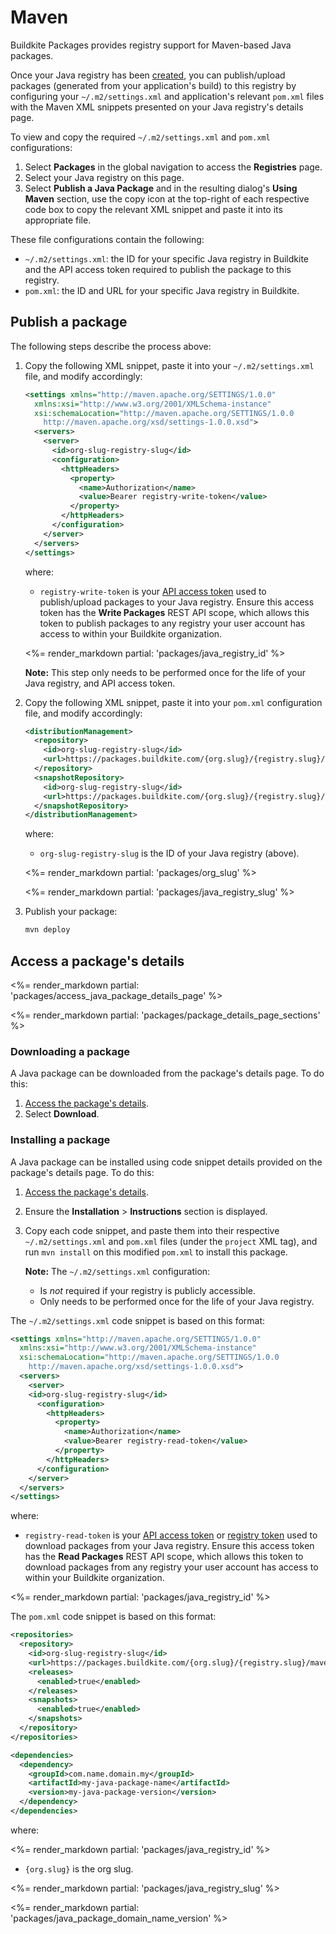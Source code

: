 # Maven

Buildkite Packages provides registry support for Maven-based Java packages.

Once your Java registry has been [created](/docs/packages/manage-registries#create-a-registry), you can publish/upload packages (generated from your application's build) to this registry by configuring your `~/.m2/settings.xml` and application's relevant `pom.xml` files with the Maven XML snippets presented on your Java registry's details page.

To view and copy the required  `~/.m2/settings.xml` and `pom.xml` configurations:

1. Select **Packages** in the global navigation to access the **Registries** page.
1. Select your Java registry on this page.
1. Select **Publish a Java Package** and in the resulting dialog's **Using Maven** section, use the copy icon at the top-right of each respective code box to copy the relevant XML snippet and paste it into its appropriate file.

These file configurations contain the following:

- `~/.m2/settings.xml`: the ID for your specific Java registry in Buildkite and the API access token required to publish the package to this registry.
- `pom.xml`: the ID and URL for your specific Java registry in Buildkite.

## Publish a package

The following steps describe the process above:

1. Copy the following XML snippet, paste it into your `~/.m2/settings.xml` file, and modify accordingly:

    ```xml
    <settings xmlns="http://maven.apache.org/SETTINGS/1.0.0"
      xmlns:xsi="http://www.w3.org/2001/XMLSchema-instance"
      xsi:schemaLocation="http://maven.apache.org/SETTINGS/1.0.0
        http://maven.apache.org/xsd/settings-1.0.0.xsd">
      <servers>
        <server>
          <id>org-slug-registry-slug</id>
          <configuration>
            <httpHeaders>
              <property>
                <name>Authorization</name>
                <value>Bearer registry-write-token</value>
              </property>
            </httpHeaders>
          </configuration>
        </server>
      </servers>
    </settings>
    ```

    where:
    * `registry-write-token` is your [API access token](https://buildkite.com/user/api-access-tokens) used to publish/upload packages to your Java registry. Ensure this access token has the **Write Packages** REST API scope, which allows this token to publish packages to any registry your user account has access to within your Buildkite organization.

    <%= render_markdown partial: 'packages/java_registry_id' %>

    **Note:** This step only needs to be performed once for the life of your Java registry, and API access token.

1. Copy the following XML snippet, paste it into your `pom.xml` configuration file, and modify accordingly:

    ```xml
    <distributionManagement>
      <repository>
        <id>org-slug-registry-slug</id>
        <url>https://packages.buildkite.com/{org.slug}/{registry.slug}/maven2/</url>
      </repository>
      <snapshotRepository>
        <id>org-slug-registry-slug</id>
        <url>https://packages.buildkite.com/{org.slug}/{registry.slug}/maven2/</url>
      </snapshotRepository>
    </distributionManagement>
    ```

    where:
    * `org-slug-registry-slug` is the ID of your Java registry (above).

    <%= render_markdown partial: 'packages/org_slug' %>

    <%= render_markdown partial: 'packages/java_registry_slug' %>

1. Publish your package:

    ```bash
    mvn deploy
    ```

## Access a package's details

<%= render_markdown partial: 'packages/access_java_package_details_page' %>

<%= render_markdown partial: 'packages/package_details_page_sections' %>

### Downloading a package

A Java package can be downloaded from the package's details page. To do this:

1. [Access the package's details](#access-a-packages-details).
1. Select **Download**.

### Installing a package

A Java package can be installed using code snippet details provided on the package's details page. To do this:

1. [Access the package's details](#access-a-packages-details).
1. Ensure the **Installation** > **Instructions** section is displayed.
1. Copy each code snippet, and paste them into their respective `~/.m2/settings.xml` and `pom.xml` files (under the `project` XML tag), and run `mvn install` on this modified `pom.xml` to install this package.

    **Note:** The `~/.m2/settings.xml` configuration:
    * Is _not_ required if your registry is publicly accessible.
    * Only needs to be performed once for the life of your Java registry.

The `~/.m2/settings.xml` code snippet is based on this format:

```xml
<settings xmlns="http://maven.apache.org/SETTINGS/1.0.0"
  xmlns:xsi="http://www.w3.org/2001/XMLSchema-instance"
  xsi:schemaLocation="http://maven.apache.org/SETTINGS/1.0.0
    http://maven.apache.org/xsd/settings-1.0.0.xsd">
  <servers>
    <server>
    <id>org-slug-registry-slug</id>
      <configuration>
        <httpHeaders>
          <property>
            <name>Authorization</name>
            <value>Bearer registry-read-token</value>
          </property>
        </httpHeaders>
      </configuration>
    </server>
  </servers>
</settings>
```

where:

- `registry-read-token` is your [API access token](https://buildkite.com/user/api-access-tokens) or [registry token](/docs/packages/manage-registries#update-a-registry-configure-registry-tokens) used to download packages from your Java registry. Ensure this access token has the **Read Packages** REST API scope, which allows this token to download packages from any registry your user account has access to within your Buildkite organization.

<%= render_markdown partial: 'packages/java_registry_id' %>

The `pom.xml` code snippet is based on this format:

```xml
<repositories>
  <repository>
    <id>org-slug-registry-slug</id>
    <url>https://packages.buildkite.com/{org.slug}/{registry.slug}/maven2/</url>
    <releases>
      <enabled>true</enabled>
    </releases>
    <snapshots>
      <enabled>true</enabled>
    </snapshots>
  </repository>
</repositories>

<dependencies>
  <dependency>
    <groupId>com.name.domain.my</groupId>
    <artifactId>my-java-package-name</artifactId>
    <version>my-java-package-version</version>
  </dependency>
</dependencies>
```

where:

<%= render_markdown partial: 'packages/java_registry_id' %>

- `{org.slug}` is the org slug.

<%= render_markdown partial: 'packages/java_registry_slug' %>

<%= render_markdown partial: 'packages/java_package_domain_name_version' %>
